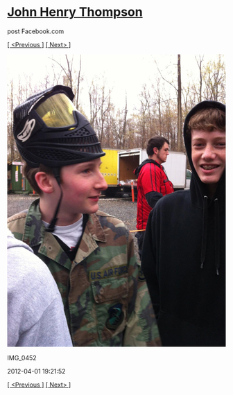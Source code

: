 # [John Henry Thompson](../README.md)
post Facebook.com

[[ <Previous ]](2012-04-01-12.md) [[ Next> ]](2012-04-01-14.md)

[![](../media/2012-04-01/Paintball-14th-B-day-IMG_0452.jpg)](../README.md)

IMG_0452

2012-04-01 19:21:52

[[ <Previous ]](2012-04-01-12.md) [[ Next> ]](2012-04-01-14.md)